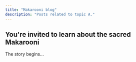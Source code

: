 ```yaml
---
title: "Makarooni blog"
description: "Posts related to topic A."
---
```


## You're invited to learn about the sacred Makarooni

The story begins...